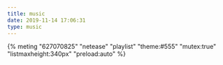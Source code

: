 ```yaml
---
title: music
date: 2019-11-14 17:06:31
type: music
---
```


<link rel="stylesheet" href="https://cdn.jsdelivr.net/npm/aplayer@1.10/dist/APlayer.min.css">
<script src="https://cdn.jsdelivr.net/npm/aplayer@1.10/dist/APlayer.min.js"></script>
<script src="https://cdn.jsdelivr.net/npm/meting@1.2/dist/Meting.min.js"></script>


{% meting "627070825" "netease" "playlist" "theme:#555" "mutex:true" "listmaxheight:340px" "preload:auto" %}